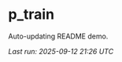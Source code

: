 # p_train

Auto-updating README demo.

<!--START_SECTION:status-->
_Last run: 2025-09-12 21:26 UTC_
<!--END_SECTION:status-->
































































































































































































































































































































































































































































































